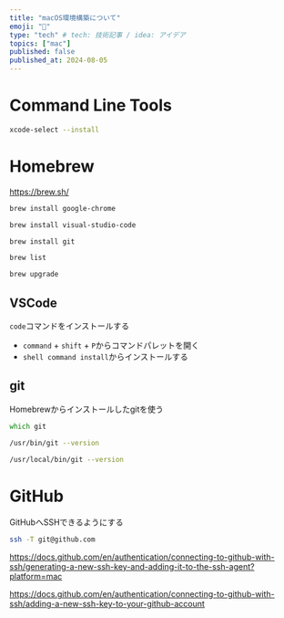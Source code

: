 ```yaml
---
title: "macOS環境構築について"
emoji: "🍎"
type: "tech" # tech: 技術記事 / idea: アイデア
topics: ["mac"]
published: false
published_at: 2024-08-05
---
```


# Command Line Tools

```zsh
xcode-select --install
```

# Homebrew

https://brew.sh/

```zsh
brew install google-chrome
```

```zsh
brew install visual-studio-code
```

```zsh
brew install git
```

```zsh
brew list
```

```zsh
brew upgrade
```

## VSCode

`code`コマンドをインストールする

- `command` + `shift` + `P`からコマンドパレットを開く
- `shell command install`からインストールする

## git

Homebrewからインストールしたgitを使う

```zsh
which git
```

```zsh
/usr/bin/git --version
```

```zsh
/usr/local/bin/git --version
```

# GitHub

GitHubへSSHできるようにする

```zsh
ssh -T git@github.com
```

https://docs.github.com/en/authentication/connecting-to-github-with-ssh/generating-a-new-ssh-key-and-adding-it-to-the-ssh-agent?platform=mac

https://docs.github.com/en/authentication/connecting-to-github-with-ssh/adding-a-new-ssh-key-to-your-github-account
